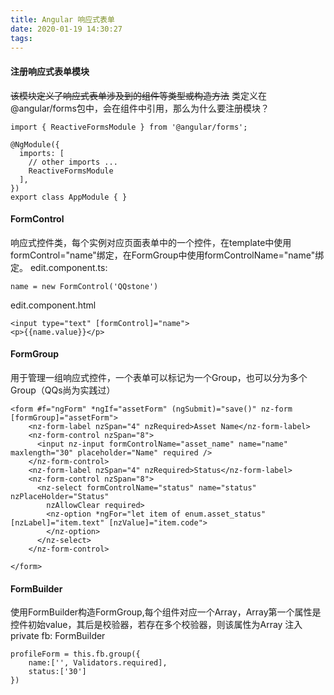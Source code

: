 ```yaml
---
title: Angular 响应式表单
date: 2020-01-19 14:30:27
tags:
---
```

#### 注册响应式表单模块
<del>该模块定义了响应式表单涉及到的组件等类型或构造方法</del>
类定义在@angular/forms包中，会在组件中引用，那么为什么要注册模块？
```
import { ReactiveFormsModule } from '@angular/forms';

@NgModule({
  imports: [
    // other imports ...
    ReactiveFormsModule
  ],
})
export class AppModule { }
```
#### FormControl
响应式控件类，每个实例对应页面表单中的一个控件，在template中使用formControl="name"绑定，在FormGroup中使用formControlName="name"绑定。
edit.component.ts:
```
name = new FormControl('QQstone')
```
edit.component.html
```
<input type="text" [formControl]="name">
<p>{{name.value}}</p>
```

#### FormGroup
用于管理一组响应式控件，一个表单可以标记为一个Group，也可以分为多个Group（QQs尚为实践过）
```
<form #f="ngForm" *ngIf="assetForm" (ngSubmit)="save()" nz-form [formGroup]="assetForm">
    <nz-form-label nzSpan="4" nzRequired>Asset Name</nz-form-label>
    <nz-form-control nzSpan="8">
      <input nz-input formControlName="asset_name" name="name" maxlength="30" placeholder="Name" required />
    </nz-form-control>
    <nz-form-label nzSpan="4" nzRequired>Status</nz-form-label>
    <nz-form-control nzSpan="8">
      <nz-select formControlName="status" name="status" nzPlaceHolder="Status" 
        nzAllowClear required>
        <nz-option *ngFor="let item of enum.asset_status" [nzLabel]="item.text" [nzValue]="item.code">
        </nz-option>
      </nz-select>
    </nz-form-control>

</form>
```

#### FormBuilder
使用FormBuilder构造FormGroup,每个组件对应一个Array，Array第一个属性是控件初始value，其后是校验器，若存在多个校验器，则该属性为Array
注入 private fb: FormBuilder
```
profileForm = this.fb.group({
    name:['', Validators.required],
    status:['30']
})
```
